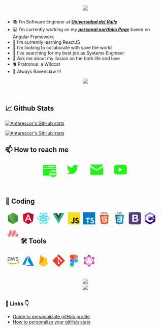 
<h1 align="center">
 
  <a href="#"> 
    <img src="https://readme-typing-svg.demolab.com?font=inconsolata&height=45&weight=900&size=40&duration=4000&pause=2000&color=1BB8F7&center=true&vCenter=true&hCenter=true&multiline=false&width=800&height=80&lines=+👋+Hi!;+I'm+Manuel+A.+Doncel;A.k.a...;»+~Antarescor~+«;Welcome+to+my+GitHub+profile;Enjoyit+!" /></a>
</h1>


+ 📚 I’m Software Engineer at ***[Universidad del Valle][univalle]*** 
+ 💻 I’m currently working on my ***[personal portfolio Page][portfolio]*** based on Angular Framework
+ 🌱 I’m currently learning ReactJS
+ 👯 I’m looking to collaborate with save the world 
+ 🤔 i've searching for my best job as Systems Engineer
+ 💬 Ask me about my ilusion on the both life and love
+ 🐈‍ Pratronus: a Wildcat 
+ 🦅 Always Ravenclaw !!!


<!-- links -->
[univalle]:https://www.univalle.edu.co/
[portfolio]: https://antarescor.github.io/
<!-- end links -->


<p align="center">
  <!-- Typing SVG by DenverCoder1 - # -->
  <a href="#">
    <img src="https://readme-typing-svg.demolab.com?font=inconsolata&height=45&weight=900&size=20&duration=800&pause=10000&color=1EF714&center=true&vCenter=true&hCenter=true&multiline=false&width=440&height=80&lines=»+System+Engineer+«;»+Information+Systems+Technologist+«;»+Scientist+at+heart+«" /></a>
</p>

<br>


## 📈 Github Stats

[![Antarescor's GitHub stats](https://github-readme-stats.vercel.app/api/top-langs/?username=antarescor&text_bold=true&hide=html,asp.net&layout=compact&card_width=800&theme=transparent&title_color=1BB8F7&text_color=1BB8F7&icon_color=ff00ff&border_color=1BB8F7&border_radius=10&show_icons=true&icon_color=ff00ff&langs_count=10)](ttps://github.com/antarescor/github-readme-stats)


[![Antarescor's GitHub stats](https://github-readme-stats.vercel.app/api?username=antarescor&card_width=800&include_all_commits=true&count_private=true&hide=prs&show_icons=true&theme=transparent&title_color=1BB8F7&text_color=1EF714&icon_color=ff00ff&rank_icon=github&border_color=1BB8F7&border_radius=10)](https://github.com/antarescor/github-readme-stats)

<!-- [![Antarescor's GitHub stats](https://github-readme-stats.vercel.app/api/top-langs/?username=antarescor&hide=html,asp.net&card_width=600&theme=transparent&title_color=1BB8F7&text_color=1BB8F7&icon_color=ff00ff&border_color=1BB8F7&border_radius=10&show_icons=true&icon_color=ff00ff&langs_count=10)](ttps://github.com/antarescor/github-readme-stats) -->

<!-- [![Antarescor's GitHub stats](https://github-readme-stats.vercel.app/api?username=antarescor&card_width=800&include_all_commits=true&count_private=true&hide=prs&show_icons=true&theme=transparent&title_color=1BB8F7&text_color=1EF714&icon_color=ff00ff&border_color=1BB8F7&border_radius=10)](https://github.com/antarescor/github-readme-stats)
 -->

## 📫 How to reach me
  
<p align="center">
  <a href="https://antarescor.github.io/"  target="_blank"><img width="44px" alt="MySite" title="MySite" src="./assets/contact/site2.png"/></a>
  &#8287;&#8287;&#8287;&#8287;&#8287;
  <a href="https://twitter.com/Antarescor"  target="_blank"><img width="48px" alt="Twitter" title="Twitter" src="./assets/contact/twitter2.png"/></a>
  &#8287;&#8287;&#8287;&#8287;&#8287;
  <a href="mailto:antarescor@hotmail.com"  target="_blank"><img width="48px"  alt="mal" title="mail" src="./assets/contact/mail2.png"/></a>
  &#8287;&#8287;&#8287;&#8287;&#8287;
  <a href="https://www.youtube.com/@_Antarescor"  target="_blank"><img width="48px" alt="youtube" title="youtube"src="./assets/contact/youtube2.png"/></a>
</p>

<br>

## 🚀 Coding

<img align="left" alt="JavaScript" height ="48px"  src="./assets/icons/node.svg"> </a>
<img align="left" alt="JavaScript" height ="48px"  src="./assets/icons/angular.svg"> </a>
<img align="left" alt="JavaScript" height ="48px"  src="./assets/icons/react.svg"> </a>
<img align="left" alt="JavaScript" height ="48px"  src="./assets/icons/vue.svg"> </a>
<img align="left" alt="JavaScript" height ="48px"  src="./assets/icons/javascript.svg"> </a>
<img align="left" alt="JavaScript" height ="48px"  src="./assets/icons/typescript.svg"> </a>
<img align="left" alt="JavaScript" height ="48px"  src="./assets/icons/html.svg"> </a>
<img align="left" alt="JavaScript" height ="48px"  src="./assets/icons/css.svg"> </a>
<img align="left" alt="JavaScript" height ="48px"  src="./assets/icons/bootstrap.svg"> </a>
<img align="left" alt="JavaScript" height ="48px"  src="./assets/icons/csharp.svg"> </a>
<img align="left" alt="JavaScript" height ="48px"  src="./assets/icons/materialize.svg"> </a>

<br>
<br>
<br>

## 🛠️ Tools
<img align="left" alt="JavaScript" height ="48px"  src="./assets/icons/aws.svg"> </a>
<img align="left" alt="JavaScript" height ="48px"  src="./assets/icons/azure.svg"> </a>
<img align="left" alt="JavaScript" height ="48px"  src="./assets/icons/firebase.svg"> </a>
<img align="left" alt="JavaScript" height ="48px"  src="./assets/icons/git-scm.svg"> </a>
<img align="left" alt="JavaScript" height ="48px"  src="./assets/icons/figma.svg"> </a>
<img align="left" alt="JavaScript" height ="48px"  src="./assets/icons/graphql.svg"> </a>

<br>
<br>
<br>

##
<div align="center">
 <a href="#">
    <img src="https://readme-typing-svg.demolab.com?font=inconsolata&height=45&weight=900&size=15&duration=5000&pause=1000&color=1BB8F7&center=true&vCenter=true&hCenter=true&multiline=false&width=440&height=80&lines=%22The+perfect+measure+of+imperfect+things%22" /></a>
</div>

<div align="center">
 <a href="#">
    <img src="https://readme-typing-svg.demolab.com?font=inconsolata&height=45&weight=900&size=15&duration=5000&pause=1000&color=1EF714&center=true&vCenter=true&hCenter=true&multiline=false&width=440&height=80&lines=%22La+medida+perfecta+de+las+cosas+imperfectas%22" /></a>
</div>


##

### 🔗 Links 👇

+ [Guide to personalizate gitHub profile][profile]
+ [How to personalize your gitHub stats][typinfsvg] 

<!-- Other links -->
[profile]: https://github.com/anuraghazra/
[typinfsvg]:https://github.com/DenverCoder1/readme-typing-svg
<!-- end other links -->

